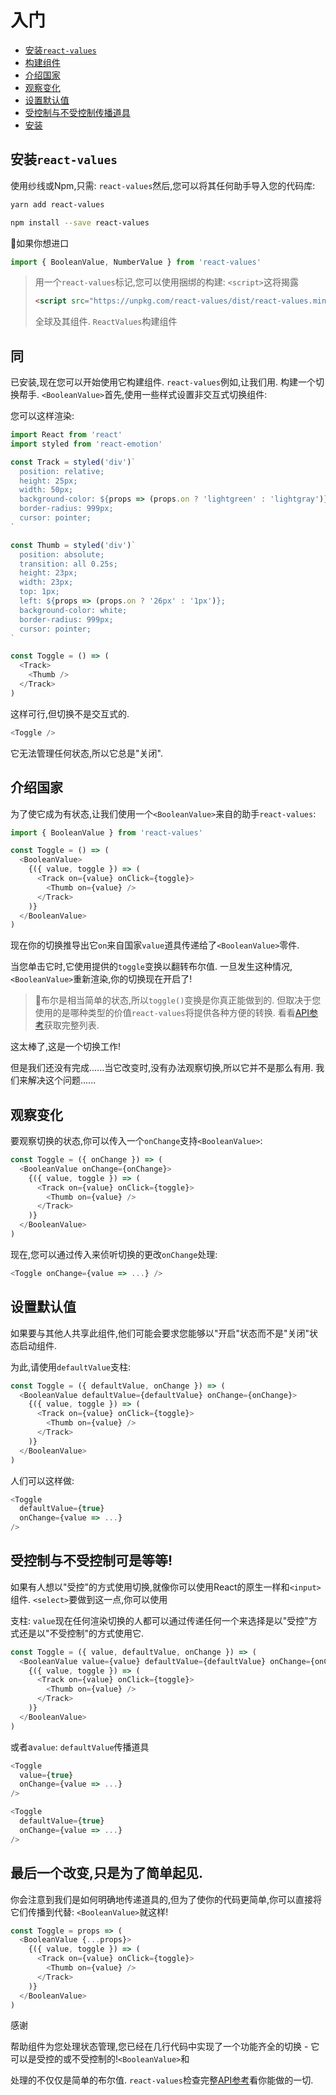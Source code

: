 
# 入门

-   [安装`react-values`](#installing-react-values)
-   [构建组件](#building-a-component)
-   [介绍国家](#introducing-state)
-   [观察变化](#observing-changes)
-   [设置默认值](#settings-defaults)
-   [受控制与不受控制传播道具](#controlled-vs-uncontrolled)
-   [安装](#spreading-props)

## 安装`react-values`

使用纱线或Npm,只需: `react-values`然后,您可以将其任何助手导入您的代码库: 

```bash
yarn add react-values
```

```bash
npm install --save react-values
```

🤖如果你想进口

```js
import { BooleanValue, NumberValue } from 'react-values'
```

> 用一个`react-values`标记,您可以使用捆绑的构建: `<script>`这将揭露
>
> ```html
> <script src="https://unpkg.com/react-values/dist/react-values.min.js"></script>
> ```
>
> 全球及其组件. `ReactValues`构建组件

## 同

已安装,现在您可以开始使用它构建组件. `react-values`例如,让我们用. 构建一个切换帮手. `<BooleanValue>`首先,使用一些样式设置非交互式切换组件: 

您可以这样渲染: 

```js
import React from 'react'
import styled from 'react-emotion'

const Track = styled('div')`
  position: relative;
  height: 25px;
  width: 50px;
  background-color: ${props => (props.on ? 'lightgreen' : 'lightgray')};
  border-radius: 999px;
  cursor: pointer;
`

const Thumb = styled('div')`
  position: absolute;
  transition: all 0.25s;
  height: 23px;
  width: 23px;
  top: 1px;
  left: ${props => (props.on ? '26px' : '1px')};
  background-color: white;
  border-radius: 999px;
  cursor: pointer;
`

const Toggle = () => (
  <Track>
    <Thumb />
  </Track>
)
```

这样可行,但切换不是交互式的. 

```js
<Toggle />
```

它无法管理任何状态,所以它总是"关闭". 

## 介绍国家

为了使它成为有状态,让我们使用一个`<BooleanValue>`来自的助手`react-values`: 

```js
import { BooleanValue } from 'react-values'

const Toggle = () => (
  <BooleanValue>
    {({ value, toggle }) => (
      <Track on={value} onClick={toggle}>
        <Thumb on={value} />
      </Track>
    )}
  </BooleanValue>
)
```

现在你的切换推导出它`on`来自国家`value`道具传递给了`<BooleanValue>`零件. 

当您单击它时,它使用提供的`toggle`变换以翻转布尔值. 一旦发生这种情况,`<BooleanValue>`重新渲染,你的切换现在开启了!

> 🤖布尔是相当简单的状态,所以`toggle()`变换是你真正能做到的. 但取决于您使用的是哪种类型的价值`react-values`将提供各种方便的转换. 看看[API参考](./reference.md)获取完整列表. 

这太棒了,这是一个切换工作!

但是我们还没有完成......当它改变时,没有办法观察切换,所以它并不是那么有用. 我们来解决这个问题......

## 观察变化

要观察切换的状态,你可以传入一个`onChange`支持`<BooleanValue>`: 

```js
const Toggle = ({ onChange }) => (
  <BooleanValue onChange={onChange}>
    {({ value, toggle }) => (
      <Track on={value} onClick={toggle}>
        <Thumb on={value} />
      </Track>
    )}
  </BooleanValue>
)
```

现在,您可以通过传入来侦听切换的更改`onChange`处理: 

```js
<Toggle onChange={value => ...} />
```

## 设置默认值

如果要与其他人共享此组件,他们可能会要求您能够以"开启"状态而不是"关闭"状态启动组件. 

为此,请使用`defaultValue`支柱: 

```js
const Toggle = ({ defaultValue, onChange }) => (
  <BooleanValue defaultValue={defaultValue} onChange={onChange}>
    {({ value, toggle }) => (
      <Track on={value} onClick={toggle}>
        <Thumb on={value} />
      </Track>
    )}
  </BooleanValue>
)
```

人们可以这样做: 

```js
<Toggle
  defaultValue={true}
  onChange={value => ...}
/>
```

## 受控制与不受控制可是等等!

如果有人想以"受控"的方式使用切换,就像你可以使用React的原生一样和`<input>`组件. `<select>`要做到这一点,你可以使用

支柱: `value`现在任何渲染切换的人都可以通过传递任何一个来选择是以"受控"方式还是以"不受控制"的方式使用它. 

```js
const Toggle = ({ value, defaultValue, onChange }) => (
  <BooleanValue value={value} defaultValue={defaultValue} onChange={onChange}>
    {({ value, toggle }) => (
      <Track on={value} onClick={toggle}>
        <Thumb on={value} />
      </Track>
    )}
  </BooleanValue>
)
```

或者a`value`: `defaultValue`传播道具

```js
<Toggle
  value={true}
  onChange={value => ...}
/>

<Toggle
  defaultValue={true}
  onChange={value => ...}
/>
```

## 最后一个改变,只是为了简单起见. 

你会注意到我们是如何明确地传递道具的,但为了使你的代码更简单,你可以直接将它们传播到代替: `<BooleanValue>`就这样!

```js
const Toggle = props => (
  <BooleanValue {...props}>
    {({ value, toggle }) => (
      <Track on={value} onClick={toggle}>
        <Thumb on={value} />
      </Track>
    )}
  </BooleanValue>
)
```

感谢

帮助组件为您处理状态管理,您已经在几行代码中实现了一个功能齐全的切换 - 它可以是受控的或不受控制的!`<BooleanValue>`和

处理的不仅仅是简单的布尔值. `react-values`检查完整[API参考](./reference.md)看你能做的一切. 
